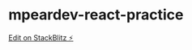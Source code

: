 # mpeardev-react-practice

[Edit on StackBlitz ⚡️](https://stackblitz.com/edit/mpeardev-react-practice)
